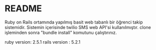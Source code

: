 # README

Ruby on Rails ortamında yapılmış basit web tabanlı bir öğrenci takip sistemidir.
Sistemin içerisinde twilio SMS web API'si kullanılmıştır. 
clone işleminden sonra "bundle install" komutunu çalıştırınız.

ruby version: 2.5.1
rails version : 5.2.1
